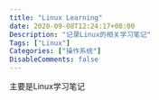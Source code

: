 ```yaml
---
title: "Linux Learning"
date: 2020-09-08T12:24:17+08:00
Description: "记录Linux的相关学习笔记"
Tags: ["Linux"]
Categories: ["操作系统"]
DisableComments: false
---
```

主要是Linux学习笔记
<!-- more -->
